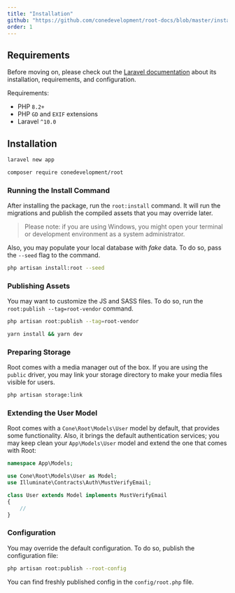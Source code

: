 ```yaml
---
title: "Installation"
github: "https://github.com/conedevelopment/root-docs/blob/master/installation.md"
order: 1
---
```


## Requirements

Before moving on, please check out the [Laravel documentation](https://laravel.com/docs/master/installation) about its installation, requirements, and configuration.

Requirements:

- PHP `8.2+`
- PHP `GD` and `EXIF` extensions
- Laravel `^10.0`

## Installation

```sh
laravel new app

composer require conedevelopment/root
```

### Running the Install Command

After installing the package, run the `root:install` command. It will run the migrations and publish the compiled assets that you may override later.

> Please note: if you are using Windows, you might open your terminal or development environment as a system administrator.

Also, you may populate your local database with _fake_ data. To do so, pass the `--seed` flag to the command.

```sh
php artisan install:root --seed
```

### Publishing Assets

You may want to customize the JS and SASS files. To do so, run the `root:publish --tag=root-vendor` command.

```sh
php artisan root:publish --tag=root-vendor

yarn install && yarn dev
```

### Preparing Storage

Root comes with a media manager out of the box. If you are using the `public` driver, you may link your storage directory to make your media files visible for users.

```sh
php artisan storage:link
```

### Extending the User Model

Root comes with a `Cone\Root\Models\User` model by default, that provides some functionality. Also, it brings the default authentication services; you may keep clean your `App\Models\User` model and extend the one that comes with Root:

```php
namespace App\Models;

use Cone\Root\Models\User as Model;
use Illuminate\Contracts\Auth\MustVerifyEmail;

class User extends Model implements MustVerifyEmail
{
    //
}
```

### Configuration

You may override the default configuration. To do so, publish the configuration file:

```sh
php artisan root:publish --root-config
```

You can find freshly published config in the `config/root.php` file.

